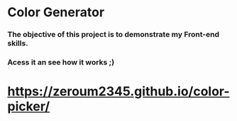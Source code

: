 # Color Generator

### The objective of this project is to demonstrate my Front-end skills. 
### Acess it an see how it works ;)

# https://zeroum2345.github.io/color-picker/
